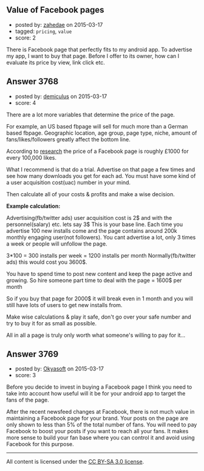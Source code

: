 ## Value of Facebook pages

- posted by: [zahedae](https://stackexchange.com/users/5240272/zahedae) on 2015-03-17
- tagged: `pricing`, `value`
- score: 2

<p>There is Facebook page that perfectly fits to my android app. To advertise my app, I want to buy that page. Before I offer to its owner, how can I evaluate its price by view, link click etc.</p>



## Answer 3768

- posted by: [demiculus](https://stackexchange.com/users/5264485/demiculus) on 2015-03-17
- score: 4

<p>There are a lot more variables that determine the price of the page.</p>

<p>For example, an US based fbpage will sell for much more than a German based fbpage. Geographic location, age group, page type, niche, amount of fans/likes/followers greatly affect the bottom line.</p>

<p>According to <a href="http://claireroach.hubpages.com/hub/Selling-your-Facebook-page" rel="nofollow">research</a> the price of a Facebook page is roughly £1000 for every 100,000 likes.</p>

<p>What I recommend is that do a trial. Advertise on that page a few times and see how many downloads you get for each ad. You must have some kind of a user acquisition cost(uac) number in your mind. </p>

<p>Then calculate all of your costs &amp; profits and make a wise decision.</p>

<p><strong>Example calculation:</strong></p>

<p>Advertising(fb/twitter ads) user acquisition cost is 2$ and with the personnel(salary) etc. lets say 3$
This is your base line.
Each time you advertise 100 new installs come and the page contains around 200k monthly engaging user(not followers). You cant advertise a lot, only 3 times a week or people will unfollow the page.</p>

<p>3*100 = 300 installs per week = 1200 installs per month
Normally(fb/twitter ads) this would cost you 3600$.</p>

<p>You have to spend time to post new content and keep the page active and growing.
So hire someone part time to deal with the page = 1600$ per month</p>

<p>So if you buy that page for 2000$ it will break even in 1 month and you will still have lots of users to get new installs from.</p>

<p>Make wise calculations &amp; play it safe, don't go over your safe number and try to buy it for as small as possible.</p>

<p>All in all a page is truly only worth what someone's willing to pay for it...</p>



## Answer 3769

- posted by: [Okyasoft](https://stackexchange.com/users/294248/okyasoft) on 2015-03-17
- score: 3

<p>Before you decide to invest in buying a Facebook page I think you need to take into account how useful will it be for your android app to target the fans of the page.</p>

<p>After the recent newsfeed changes at Facebook, there is not much value in maintaining a Facebook page for your brand. Your posts on the page are only shown to less than 5% of the total number of fans. You will need to pay Facebook to boost your posts if you want to reach all your fans. It makes more sense to build your fan base where you can control it and avoid using Facebook for this purpose.</p>




---

All content is licensed under the [CC BY-SA 3.0 license](https://creativecommons.org/licenses/by-sa/3.0/).
